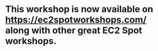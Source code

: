 # This workshop is now available on https://ec2spotworkshops.com/ along with other great EC2 Spot workshops.

